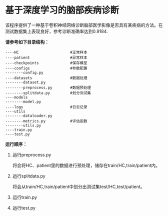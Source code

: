 # 基于深度学习的脑部疾病诊断
该程序提供了一种基于卷积神经网络诊断脑部医学影像是否具有某疾病的方法。在测试数据集上表现良好，参考诊断准确率达到0.9184.

**请参考如下目录结构：**

``` 
----HC                       #正常样本    
----patient                  #异常样本  
----checkpoints              #保存模型  
----configs                  #参数配置  
--------config.py  
----datasets                 #数据处理  
--------dataset.py  
--------preprocess.py        #数据预处理  
--------splitdata.py         #划分测试集  
----models  
--------model.py  
----logs                     #日志记录  
----utils  
--------dataloader.py  
--------metrics.py           #评估函数  
--------utils.py     
----train.py  
----test.py
```

**运行顺序：**
1. 运行preprocess.py
   
   将会将HC、patient里的数据进行预处理，储存在train/HC,train/patient内。
2. 运行splitdata.py
   
   将会从train/HC,train/patient中划分出测试集test/HC,test/patient。
3. 运行train.py
4. 运行test.py
